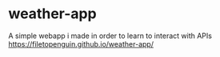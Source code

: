 # weather-app
A simple webapp i made in order to learn to interact with APIs
https://filetopenguin.github.io/weather-app/
